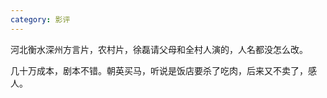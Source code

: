```yaml
---
category: 影评
---
```


河北衡水深州方言片，农村片，徐磊请父母和全村人演的，人名都没怎么改。

几十万成本，剧本不错。朝英买马，听说是饭店要杀了吃肉，后来又不卖了，感人。
